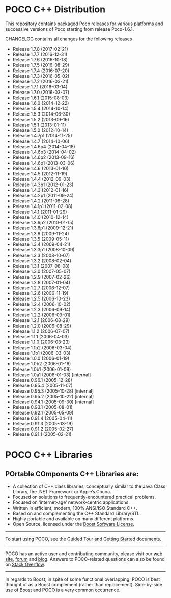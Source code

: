 POCO C++ Distribution
=====================

This repository contains packaged Poco releases for various platforms and
successive versions of Poco starting from release Poco-1.6.1.
 
CHANGELOG contains all changes for the following releases

- Release 1.7.8 (2017-02-21)
- Release 1.7.7 (2016-12-31)
- Release 1.7.6 (2016-10-18)
- Release 1.7.5 (2016-08-29)
- Release 1.7.4 (2016-07-20)
- Release 1.7.3 (2016-05-02)
- Release 1.7.2 (2016-03-21)
- Release 1.7.1 (2016-03-14)
- Release 1.7.0 (2016-03-07)
- Release 1.6.1 (2015-08-03)
- Release 1.6.0 (2014-12-22)
- Release 1.5.4 (2014-10-14)
- Release 1.5.3 (2014-06-30)
- Release 1.5.2 (2013-09-16)
- Release 1.5.1 (2013-01-11)
- Release 1.5.0 (2012-10-14)
- Release 1.4.7p1 (2014-11-25)
- Release 1.4.7 (2014-10-06)
- Release 1.4.6p4 (2014-04-18)
- Release 1.4.6p3 (2014-04-02)
- Release 1.4.6p2 (2013-09-16)
- Release 1.4.6p1 (2013-03-06)
- Release 1.4.6 (2013-01-10)
- Release 1.4.5 (2012-11-19)
- Release 1.4.4 (2012-09-03)
- Release 1.4.3p1 (2012-01-23)
- Release 1.4.3 (2012-01-16)
- Release 1.4.2p1 (2011-09-24)
- Release 1.4.2 (2011-08-28)
- Release 1.4.1p1 (2011-02-08)
- Release 1.4.1 (2011-01-29)
- Release 1.4.0 (2010-12-14)
- Release 1.3.6p2 (2010-01-15)
- Release 1.3.6p1 (2009-12-21)
- Release 1.3.6 (2009-11-24)
- Release 1.3.5 (2009-05-11)
- Release 1.3.4 (2009-04-21)
- Release 1.3.3p1 (2008-10-09)
- Release 1.3.3 (2008-10-07)
- Release 1.3.2 (2008-02-04)
- Release 1.3.1 (2007-08-08)
- Release 1.3.0 (2007-05-07)
- Release 1.2.9 (2007-02-26)
- Release 1.2.8 (2007-01-04)
- Release 1.2.7 (2006-12-07)
- Release 1.2.6 (2006-11-19)
- Release 1.2.5 (2006-10-23)
- Release 1.2.4 (2006-10-02)
- Release 1.2.3 (2006-09-14)
- Release 1.2.2 (2006-09-01)
- Release 1.2.1 (2006-08-29)
- Release 1.2.0 (2006-08-29)
- Release 1.1.2 (2006-07-07)
- Release 1.1.1 (2006-04-03)
- Release 1.1.0 (2006-03-23)
- Release 1.1b2 (2006-03-04)
- Release 1.1b1 (2006-03-03)
- Release 1.0.0 (2006-01-19)
- Release 1.0b2 (2006-01-16)
- Release 1.0b1 (2006-01-09)
- Release 1.0a1 (2006-01-03) [internal]
- Release 0.96.1 (2005-12-28)
- Release 0.95.4 (2005-11-07)
- Release 0.95.3 (2005-10-28) [internal]
- Release 0.95.2 (2005-10-22) [internal]
- Release 0.94.1 (2005-09-30) [internal]
- Release 0.93.1 (2005-08-01)
- Release 0.92.1 (2005-05-09)
- Release 0.91.4 (2005-04-11)
- Release 0.91.3 (2005-03-19)
- Release 0.91.2 (2005-02-27)
- Release 0.91.1 (2005-02-21)


 POCO C++ Libraries
==================

POrtable COmponents C++ Libraries are:
--------------------------------------
- A collection of C++ class libraries, conceptually similar to the Java Class Library, the .NET Framework or Apple’s Cocoa.
- Focused on solutions to frequently-encountered practical problems.
- Focused on ‘internet-age’ network-centric applications.
- Written in efficient, modern, 100% ANSI/ISO Standard C++.
- Based on and complementing the C++ Standard Library/STL.
- Highly portable and available on many different platforms.
- Open Source, licensed under the [Boost Software License](https://spdx.org/licenses/BSL-1.0).

----
To start using POCO, see the [Guided Tour](http://pocoproject.org/docs-1.5.3/00100-GuidedTour.html) and [Getting Started](http://pocoproject.org/docs-1.5.3/00200-GettingStarted.html) documents.

----
POCO has an active user and contributing community, please visit our [web site](http://pocoproject.org), [forum](http://pocoproject.org/forum) and [blog](http://pocoproject.org/blog). 
Answers to POCO-related questions can also be found on [Stack Overflow](http://stackoverflow.com/questions/tagged/poco-libraries).

----
In regards to Boost, in spite of some functional overlapping,
POCO is best thought of as a Boost complement (rather than replacement).
Side-by-side use of Boost and POCO is a very common occurrence.


 
